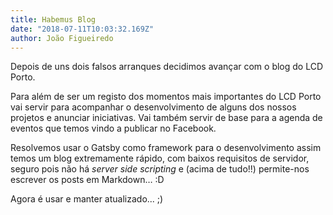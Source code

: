 ```yaml
---
title: Habemus Blog
date: "2018-07-11T10:03:32.169Z"
author: João Figueiredo
---
```


Depois de uns dois falsos arranques decidimos avançar com o blog do LCD Porto.

Para além de ser um registo dos momentos mais importantes do LCD Porto vai servir para acompanhar o desenvolvimento de alguns dos nossos projetos e anunciar iniciativas. Vai também servir de base para a agenda de eventos que temos vindo a publicar no Facebook.

Resolvemos usar o Gatsby como framework para o desenvolvimento assim temos um blog extremamente rápido, com baixos requisitos de servidor, seguro pois não há *server side scripting* e (acima de tudo!!) permite-nos escrever os posts em Markdown… :D

Agora é usar e manter atualizado... ;)
